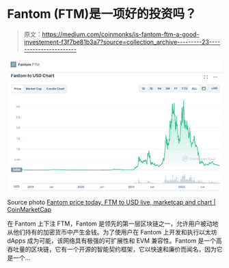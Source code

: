 # Fantom (FTM)是一项好的投资吗？

> 原文：<https://medium.com/coinmonks/is-fantom-ftm-a-good-investement-f3f7be81b3a7?source=collection_archive---------23----------------------->

![](img/45285a0d07aaa00f5b35471891773612.png)

Source photo [Fantom price today, FTM to USD live, marketcap and chart | CoinMarketCap](https://coinmarketcap.com/currencies/fantom/)

在 Fantom 上下注 FTM，Fantom 是领先的第一层区块链之一，允许用户被动地从他们持有的加密货币中产生金钱。为了使用户在 Fantom 上开发和执行以太坊 dApps 成为可能，该网络具有极强的可扩展性和 EVM 兼容性。Fantom 是一个高吞吐量的区块链，它有一个开源的智能契约框架，它以快速和廉价而闻名，因为它是一个…